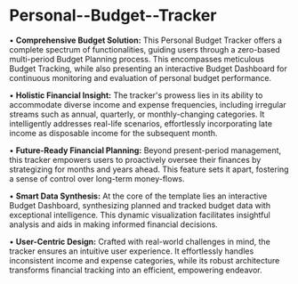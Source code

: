 # Personal--Budget--Tracker

• **Comprehensive Budget Solution:** This Personal Budget Tracker offers a complete spectrum of functionalities, guiding users through a zero-based multi-period Budget Planning process. This encompasses meticulous Budget Tracking, while also presenting an interactive Budget Dashboard for continuous monitoring and evaluation of personal budget performance. </p>
• **Holistic Financial Insight:** The tracker's prowess lies in its ability to accommodate diverse income and expense frequencies, including irregular streams such as annual, quarterly, or monthly-changing categories. It intelligently addresses real-life scenarios, effortlessly incorporating late income as disposable income for the subsequent month. </p>
• **Future-Ready Financial Planning:** Beyond present-period management, this tracker empowers users to proactively oversee their finances by strategizing for months and years ahead. This feature sets it apart, fostering a sense of control over long-term money-flows. </p>
• **Smart Data Synthesis:** At the core of the template lies an interactive Budget Dashboard, synthesizing planned and tracked budget data with exceptional intelligence. This dynamic visualization facilitates insightful analysis and aids in making informed financial decisions. </p>
• **User-Centric Design:** Crafted with real-world challenges in mind, the tracker ensures an intuitive user experience. It effortlessly handles inconsistent income and expense categories, while its robust architecture transforms financial tracking into an efficient, empowering endeavor. </p>
